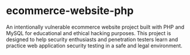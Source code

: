 # ecommerce-website-php
 An intentionally vulnerable ecommerce website project built with PHP and MySQL for educational and ethical hacking purposes. This project is designed to help security enthusiasts and penetration testers learn and practice web application security testing in a safe and legal environment.
